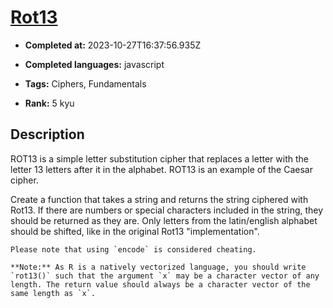 # [Rot13](https://www.codewars.com/kata/530e15517bc88ac656000716)

- **Completed at:** 2023-10-27T16:37:56.935Z

- **Completed languages:** javascript

- **Tags:** Ciphers, Fundamentals

- **Rank:** 5 kyu

## Description

ROT13 is a simple letter substitution cipher that replaces a letter with the letter 13 letters after it in the alphabet. ROT13 is an example of the Caesar cipher.

Create a function that takes a string and returns the string ciphered with Rot13. 
If there are numbers or special characters included in the string, they should be returned as they are. Only letters from the latin/english alphabet should be shifted, like in the original Rot13 "implementation".

```if:python
Please note that using `encode` is considered cheating.
```

```if:r
**Note:** As R is a natively vectorized language, you should write `rot13()` such that the argument `x` may be a character vector of any length. The return value should always be a character vector of the same length as `x`.
```
